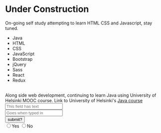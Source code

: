 <!DOCTYPE html>
<html>
  <head>
  <h1>Under Construction</h1>
  </head>
  
  <body>
  <p1>
  On-going self study attempting to learn HTML CSS and Javascript, stay tuned.
  <br>
    
  </p1>
  <ul>
   <li>Java</li>
   <li>HTML</li>
   <li>CSS</li>
  <li>JavaScript</li>
  <li>Bootstrap</li>
  <li>jQuery</li>
  <li>Sass</li>
  <li>React</li>
  <li>Redux</li>
  </ul>
  <br>
  <p2>
  Along side web development, continuing to learn Java using University of Helsinki MOOC course.
  Link to University of Helsinki's <a href="https://moocfi.github.io/courses/2013/programming-part-1/">Java course</a>
  <br>
  <input type="text" placeholder="This field has text">
  <br>
  <input type="text" placeholder="Goes when typed in">
  <br>
  <button type="submit">submit?</button>
  <br>
  
<label> 
  <input type="radio" name="yes-no">Yes 
</label>
<label> 
  <input type="radio" name="yes-no">No 
</label>
  
  </body>
  
   
 
